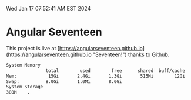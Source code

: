 Wed Jan 17 07:52:41 AM EST 2024

# Angular Seventeen


This project is live at [https://angularseventeen.github.io](https://angularseventeen.github.io "Seventeen!") thanks to Github.

```bash
System Memory
               total        used        free      shared  buff/cache   available
Mem:            15Gi       2.4Gi       1.3Gi       515Mi        12Gi        12Gi
Swap:          8.0Gi       1.0Mi       8.0Gi
System Storage
380M	.
```
